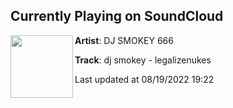 ## Currently Playing on SoundCloud

[<img align="left" width="100" src="https://i1.sndcdn.com/artworks-YmWSz77eUjjlkv05-ZhVITQ-t500x500.jpg">](https://soundcloud.com/smoke-gang-beatz/dj-smokey-legalizenukes)

**Artist**: DJ SMOKEY 666 

**Track**: dj smokey - legalizenukes

Last updated at 08/19/2022 19:22
